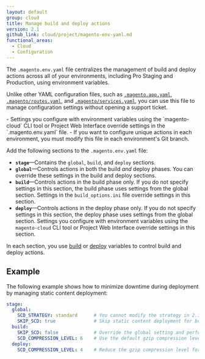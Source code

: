 ```yaml
---
layout: default
group: cloud
title: Manage build and deploy actions
version: 2.1
github_link: cloud/project/magento-env-yaml.md
functional_areas:
  - Cloud
  - Configuration
---
```


The `.magento.env.yaml` file centralizes the management of build and deploy actions across all of your environments, including Pro Staging and Production, using environment variables.

Unlike other YAML configuration files, such as [`.magento.app.yaml`]({{page.baseurl}}cloud/project/project-conf-files_magento-app.html), [`.magento/routes.yaml`]({{page.baseurl}}cloud/project/project-conf-files_routes.html), and [`.magento/services.yaml`]({{page.baseurl}}cloud/project/project-conf-files_services.html), you can use this file to manage configuration settings without opening a support ticket.

<div class="bs-callout bs-callout-warning" markdown="1">
-   Settings you configure with environment variables using the `magento-cloud` CLI tool or Project Web Interface override settings in the `.magento.env.yaml` file.
-   If you want to configure unique actions in each environment, you must modify this file in each environment's Git branch.
</div>

Add the following sections to the `.magento.env.yaml` file:

-   **`stage`**—Contains the `global`, `build`, and `deploy` sections.
-   **`global`**—Controls actions in both the build _and_ deploy phases. You can override these settings in the build and deploy sections.
-   **`build`**—Controls actions in the build phase only. If you do not specify settings in this section, the build phase uses settings from the global section. Settings in the `build_options.ini` file override settings in this section.
-   **`deploy`**—Controls actions in the deploy phase only. If you do not specify settings in this section, the deploy phase uses settings from the global section. Settings you configure with environment variables using the `magento-cloud` CLI tool or Project Web Interface override settings in this section.

In each section, you use [build](http://devdocs.magento.com/guides/v2.1/cloud/env/environment-vars_magento.html#build) or [deploy](http://devdocs.magento.com/guides/v2.1/cloud/env/environment-vars_magento.html#deploy) variables to control build and deploy actions.

## Example
The following example shows how to minimize downtime during deployment by managing static content deployment:

```yaml
stage:
  global:
    SCD_STRATEGY: standard      # You cannot modify the strategy in 2.1.x.
    SKIP_SCD: true              # Skip static content deployment for both phases; you can override this in the build and deploy sections
  build:
    SKIP_SCD: false             # Override the global setting and perform static content deployment in the build phase
    SCD_COMPRESSION_LEVEL: 6    # Use the default gzip compression level for static content in the build phase
  deploy:
    SCD_COMPRESSION_LEVEL: 4    # Reduce the gzip compression level for static content in the deploy phase
```
